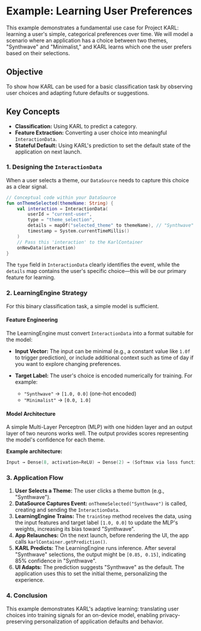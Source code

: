 # Example: Learning User Preferences

This example demonstrates a fundamental use case for Project KARL: learning a user's simple, categorical preferences over time. We will model a scenario where an application has a choice between two themes, "Synthwave" and "Minimalist," and KARL learns which one the user prefers based on their selections.

## Objective

To show how KARL can be used for a basic classification task by observing user choices and adapting future defaults or suggestions.

## Key Concepts

* **Classification:** Using KARL to predict a category.
* **Feature Extraction:** Converting a user choice into meaningful `InteractionData`.
* **Stateful Default:** Using KARL's prediction to set the default state of the application on next launch.

### 1. Designing the `InteractionData`

When a user selects a theme, our `DataSource` needs to capture this choice as a clear signal.

```kotlin
// Conceptual code within your DataSource
fun onThemeSelected(themeName: String) {
    val interaction = InteractionData(
        userId = "current-user",
        type = "theme_selection",
        details = mapOf("selected_theme" to themeName), // "Synthwave" or "Minimalist"
        timestamp = System.currentTimeMillis()
    )
    // Pass this 'interaction' to the KarlContainer
    onNewData(interaction)
}
```

The `type` field in `InteractionData` clearly identifies the event, while the `details` map contains the user's specific choice—this will be our primary feature for learning.

### 2. LearningEngine Strategy

For this binary classification task, a simple model is sufficient.

#### Feature Engineering

The LearningEngine must convert `InteractionData` into a format suitable for the model:

* **Input Vector:** The input can be minimal (e.g., a constant value like `1.0f` to trigger prediction), or include additional context such as time of day if you want to explore changing preferences.
  
* **Target Label:** The user's choice is encoded numerically for training. For example:
  * `"Synthwave"` → `[1.0, 0.0]` (one-hot encoded)
  * `"Minimalist"` → `[0.0, 1.0]`

#### Model Architecture

A simple Multi-Layer Perceptron (MLP) with one hidden layer and an output layer of two neurons works well. The output provides scores representing the model's confidence for each theme.

**Example architecture:**

```kotlin
Input → Dense(8, activation=ReLU) → Dense(2) → (Softmax via loss function)
```

### 3. Application Flow

1. **User Selects a Theme:** The user clicks a theme button (e.g., "Synthwave").
2. **DataSource Captures Event:** `onThemeSelected("Synthwave")` is called, creating and sending the `InteractionData`.
3. **LearningEngine Trains:** The `trainStep` method receives the data, using the input features and target label `[1.0, 0.0]` to update the MLP's weights, increasing its bias toward "Synthwave".
4. **App Relaunches:** On the next launch, before rendering the UI, the app calls `karlContainer.getPrediction()`.
5. **KARL Predicts:** The LearningEngine runs inference. After several "Synthwave" selections, the output might be `[0.85, 0.15]`, indicating 85% confidence in "Synthwave".
6. **UI Adapts:** The prediction suggests "Synthwave" as the default. The application uses this to set the initial theme, personalizing the experience.

### 4. Conclusion

This example demonstrates KARL's adaptive learning: translating user choices into training signals for an on-device model, enabling privacy-preserving personalization of application defaults and behavior.
